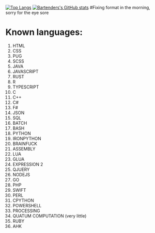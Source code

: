 [![Top Langs](https://github-readme-stats.vercel.app/api/top-langs/?username=BartenderWinery&count_private=true&theme=calm&cache_seconds=7288)](https://github.com/BartenderWinery)
[![Bartenders's GitHub stats](https://github-readme-stats.vercel.app/api?username=BartenderWinery&count_private=true&show_icons=true&theme=calm&cache_seconds=7200)](https://github.com/BartenderWinery)
#Fixing format in the morning, sorry for the eye sore
# Known languages:
1. HTML
2. CSS
3. PUG
4. SCSS
5. JAVA
6. JAVASCRIPT
7. RUST
8. R
9. TYPESCRIPT
10. C
11. C++
12. C#
13. F#
14. JSON
15. SQL
16. BATCH
17. BASH
18. PYTHON
19. IRONPYTHON
20. BRAINFUCK
21. ASSEMBLY
22. LUA
23. GLUA
24. EXPRESSION 2
25. QJUERY
26. NODEJS
27. GO
28. PHP
29. SWIFT
30. PERL
31. CPYTHON
32. POWERSHELL
33. PROCESSING
34. QUATUM COMPUTATION (very little)
35. RUBY
36. AHK
